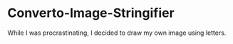 # Converto-Image-Stringifier
While I was procrastinating, I decided to draw my own image using letters.
